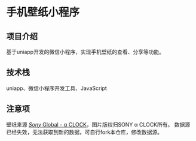 # 手机壁纸小程序
## 项目介绍

基于uniapp开发的微信小程序，实现手机壁纸的查看、分享等功能。

## 技术栈

uniapp、微信小程序开发工具、JavaScript

## 注意项

壁纸来源 [*Sony* Global - α CLOCK](https://www.sony.net/united/clock/)，图片版权归SONY α CLOCK所有。
数据源已经失效，无法获取到新的数据，可自行fork本仓库，修改数据源。